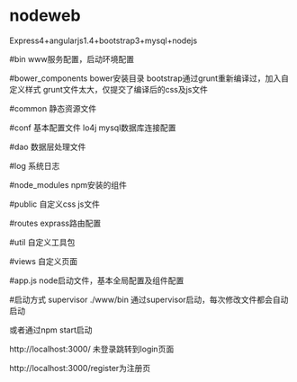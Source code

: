 # nodeweb
Express4+angularjs1.4+bootstrap3+mysql+nodejs

#bin
www服务配置，启动环境配置

#bower_components
bower安装目录
bootstrap通过grunt重新编译过，加入自定义样式
grunt文件太大，仅提交了编译后的css及js文件

#common
静态资源文件

#conf
基本配置文件
lo4j mysql数据库连接配置

#dao
数据层处理文件

#log
系统日志

#node_modules
npm安装的组件

#public
自定义css js文件

#routes
exprass路由配置

#util
自定义工具包

#views
自定义页面

#app.js
node启动文件，基本全局配置及组件配置

#启动方式
supervisor ./www/bin
通过supervisor启动，每次修改文件都会自动启动

或者通过npm start启动

http://localhost:3000/
未登录跳转到login页面

http://localhost:3000/register为注册页

